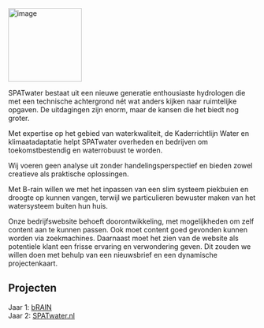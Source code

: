 <img width="149" alt="image" src="https://github.com/fdnd-agency/SPATwater/assets/1061632/2d6f05c9-45b2-4241-b402-804682e3f35d">

SPATwater bestaat uit een nieuwe generatie enthousiaste hydrologen die met een technische achtergrond nét wat anders kijken naar ruimtelijke opgaven. De uitdagingen zijn enorm, maar de kansen die het biedt nog groter.

Met expertise op het gebied van waterkwaliteit, de Kaderrichtlijn Water en klimaatadaptatie helpt SPATwater overheden en bedrijven om toekomstbestendig en waterrobuust te worden.

Wij voeren geen analyse uit zonder handelingsperspectief en bieden zowel creatieve als praktische oplossingen.

Met B-rain willen we met het inpassen van een slim systeem piekbuien en droogte op kunnen vangen, terwijl we particulieren bewuster maken van het watersysteem buiten hun huis.

Onze bedrijfswebsite behoeft doorontwikkeling, met mogelijkheden om zelf content aan te kunnen passen. Ook moet content goed gevonden kunnen worden via zoekmachines. Daarnaast moet het zien van de website als potentiele klant een frisse ervaring en verwondering geven. Dit zouden we willen doen met behulp van een nieuwsbrief en een dynamische projectenkaart.

## Projecten

Jaar 1: [bRAIN](https://github.com/fdnd-agency/SPATwater/blob/main/PROJECT_BRAIN.md)   
Jaar 2: [SPATwater.nl](https://github.com/fdnd-agency/SPATwater/blob/main/PROJECT_SPATWATER.md)

